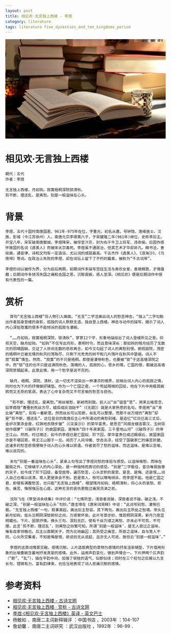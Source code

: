 ```yaml
---
layout: post
title: 相见欢·无言独上西楼 - 李煜
category: literature
tags: literature five_dynasties_and_ten_kingdoms_period
---
```


![](/assets/img/literature.jpg)

# 相见欢·无言独上西楼

    朝代：五代
    作者：李煜

    无言独上西楼，月如钩。寂寞梧桐深院锁清秋。
    剪不断，理还乱，是离愁。别是一般滋味在心头。

# 背景
    
    李煜，五代十国时南唐国君，961年-975年在位，字重光，初名从嘉，号钟隐、莲峰居士。汉族，彭城（今江苏徐州）人。南唐元宗李璟第六子，于宋建隆二年(961年)继位，史称李后主。开宝八年，宋军破南唐都城，李煜降宋，被俘至汴京，封为右千牛卫上将军、违命侯。后因作感怀故国的名词《虞美人》而被宋太宗毒死。李煜虽不通政治，但其艺术才华却非凡。精书法，善绘画，通音律，诗和文均有一定造诣，尤以词的成就最高。千古杰作《虞美人》、《浪淘沙》、《乌夜啼》等词。在政治上失败的李煜，却在词坛上留下了不朽的篇章，被称为“千古词帝”。
        
    李煜的词以被俘为界，分为前后两期，前期词作多描写宫廷生活与男欢女爱，香艳精致，才情蕴藉；后期词作多倾泻失国之痛和去国之思，沉郁哀婉，感人至深。《相见欢》便是后期词作中很有代表性的一篇。



# 赏析
    
      首句“无言独上西楼”将人物引入画面。“无言”二字活画出词人的愁苦神态，“独上”二字勾勒出作者孤身登楼的身影，孤独的词人默默无语，独自登上西楼。神态与动作的描写，揭示了词人内心深处隐寓的很多不能倾诉的孤寂与凄婉。

      “……月如钩，寂寞梧桐深院，锁清秋”，寥寥12个字，形象地描绘出了词人登楼所见之景。仰视天空，缺月如钩。“如钩”不仅写出月形，表明时令，而且意味深长：那如钩的残月经历了无数次的阴晴圆缺，见证了人世间无数的悲欢离合，如今又勾起了词人的离愁别恨。俯视庭院，茂密的梧桐叶已被无情的秋风扫荡殆尽，只剩下光秃秃的树干和几片残叶在秋风中瑟缩，词人不禁“寂寞”情生。然而，“寂寞”的不只是梧桐，即使是凄惨秋色，也要被“锁”于这高墙深院之中。而“锁”住的也不只是这满院秋色，落魄的人，孤寂的心，思乡的情，亡国的恨，都被这高墙深院禁锢起来，此景此情，用一个愁字是说不完的。

      缺月、梧桐、深院、清秋，这一切无不渲染出一种凄凉的境界，反映出词人内心的孤寂之情，同时也为下片的抒情做好铺垫。作为一个亡国之君，一个苟延残喘的囚徒，他在下片中用极其婉转而又无奈的笔调，表达了心中复杂而又不可言喻的愁苦与悲伤。

      “剪不断，理还乱，是离愁。”用丝喻愁，新颖而别致。前人以“丝”谐音“思”，用来比喻思念，如李商隐“春蚕到死丝方尽，蜡炬成灰泪始干”（《无题》）就是大家熟悉的名句。李煜用“丝”来比喻“离愁”，别有一番新意。然而丝长可以剪断，丝乱可以整理，而那千丝万缕的“离愁”却是“剪不断，理还乱”。这位昔日的南唐后主心中所涌动的离愁别绪，是追忆“红日已高三丈后，金炉次第添金兽，红锦地衣随步皱”（《浣溪沙》）的荣华富贵，是思恋“风阁龙楼连霄汉，玉树琼枝作烟萝”（《破阵子》）的故国家园，是悔失“四十年来家国，三千里地山河”（《破阵子》）的帝王江山。然而，时过境迁，如今的李煜已是亡国奴、阶下囚，荣华富贵已成过眼烟云，故国家园亦是不堪回首，帝王江山毁于一旦。阅历了人间冷暖、世态炎凉，经受了国破家亡的痛苦折磨，这诸多的愁苦悲恨哽咽于词人的心头难以排遣。作者尝尽了愁的滋味，而这滋味，是难以言喻、难以说完的。

      末句“别是一番滋味在心头”，紧承上句写出了李煜对愁的体验与感受。以滋味喻愁，而味在酸甜之外，它根植于人的内心深处，是一种独特而真切的感受。“别是”二字极佳，昔日唯我独尊的天子，如今成了阶下囚徒，备受屈辱，遍历愁苦，心头淤积的是思、是苦、是悔、还是恨……词人自己也难以说清，常人更是体会不到。若是常人，倒可以嚎啕倾诉，而李煜不能。他是亡国之君，即使有满腹愁苦，也只能“无言独上西楼”，眼望残月如钩、梧桐清秋，将心头的哀愁、悲伤、痛苦、悔恨强压在心底。这种无言的哀伤更胜过痛哭流涕之悲。

      沈际飞在《草堂诗余续集》中评价说：“七情所至，浅尝者说破，深尝者说不破。破之浅，不破之深。‘别是一般滋味在心头’句妙。”唐圭璋在《唐宋词简释》中说：“此词写别愁，凄惋已极。‘无言独上西楼’一句，叙事直起，画出后主愁容。其下两句，画出后主所处之愁境。举头见新月如钩，低头见桐阴深锁俯仰之间，万感萦怀矣。此片写景亦妙，惟其桐阴深黑，新月乃愈显明媚也。下片，因景抒情。换头三句，深刻无匹，使有千丝万缕之离愁，亦未必不可剪，不可理，此言‘剪不断，理还乱’，则离愁之纷繁可知。所谓‘别是一般滋味’，是无人尝过之滋味，唯有自家领略也。后主以南朝天子，而为北地幽囚；其所受之痛苦，所尝之滋味，自与常人不同，心头所交集者，不知是悔是恨，欲说则无从说起，且亦无人可说，故但云‘别是一般滋味’。”

      李煜的这首词情景交融，感情沉郁。上片选取典型的景物为感情的抒发渲染铺垫，下片借用形象的比喻委婉含蓄地抒发真挚的感情。此外，运用声韵变化，做到声情合一。下片押两个仄声韵（“断”、“乱”），插在平韵中间，加强了顿挫的语气，似断似续；同时在三个短句之后接以九言长句，铿锵有力，富有韵律美，也恰当地表现了词人悲痛沉郁的感情。

    
# 参考资料

* [相见欢·无言独上西楼 - 古诗文网](http://so.gushiwen.org/view_71074.aspx)
* [相见欢·无言独上西楼 · 赏析 - 古诗文网](http://so.gushiwen.org/shangxi_1668.aspx)
* [李煜·《相见欢·无言独上西楼》英译 - 英文巴士](http://www.en84.com/dianji/ci/200912/00000729.html)
* 杨敏如 ．南唐二主词新释辑评 ：中国书店 ，2003年 ：104-107 
* 詹幼馨 ．南唐二主词研究 ：武汉出版社 ，1992年 ：96-99 ．    
